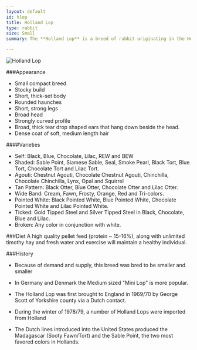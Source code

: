 ```yaml
---
layout: default
id: hlop
title: Holland Lop
type: rabbit
size: Small
summary: The **Holland Lop** is a breed of rabbit originating in the Netherlands. The breed was recognized by the Netherlands' Governing Rabbit Council in 1964 and the American Rabbit Breeders' Association in 1979. They are popular house pets, and are very popular and competitive for show. They are also known for their sweet temperament and nonaggressive behavior, though they retain a certain doglike tenacity.

--- 
```


![Holland Lop](http://upload.wikimedia.org/wikipedia/commons/6/6a/Holland_Lop_with_Broken_Orange_Coloring.jpg)

###Appearance
- Small compact breed
- Stocky build
- Short, thick-set body
- Rounded haunches
- Short, strong legs
- Broad head
- Strongly curved profile 
- Broad, thick tear drop shaped ears that hang down beside the head.
- Dense coat of soft, medium length hair

####Varieties
- Self: Black, Blue, Chocolate, Lilac, REW and BEW 
- Shaded: Sable Point, Siamese Sable, Seal, Smoke Pearl, Black Tort, Blue Tort, Chocolate Tort and Lilac Tort. 
- Agouti: Chestnut Agouti, Chocolate Chestnut Agouti, Chinchilla, Chocolate Chinchilla, Lynx, Opal and Squirrel 
- Tan Pattern: Black Otter, Blue Otter, Chocolate Otter and Lilac Otter.
- Wide Band: Cream, Fawn, Frosty, Orange, Red and Tri-colors.
- Pointed White: Black Pointed White, Blue Pointed White, Chocolate Pointed White and Lilac Pointed White.
- Ticked: Gold Tipped Steel and Silver Tipped Steel in Black, Chocolate, Blue and Lilac.
- Broken: Any color in conjunction with white.


###Diet
A high quality pellet feed (protein ~ 15-16%), along with unlimited timothy hay and fresh water and exercise will maintain a healthy individual.


###History

- Because of demand and supply, this breed was bred to be smaller and smaller

- In Germany and Denmark the Medium sized "Mini Lop" is more popular. 

- The Holland Lop was first brought to England in 1969/70 by George Scott of Yorkshire county via a Dutch contact.

- During the winter of 1978/79, a number of Holland Lops were imported from Holland

- The Dutch lines introduced into the United States produced the Madagascar (Sooty Fawn/Tort) and the Sable Point, the two most favored colors in Hollands.